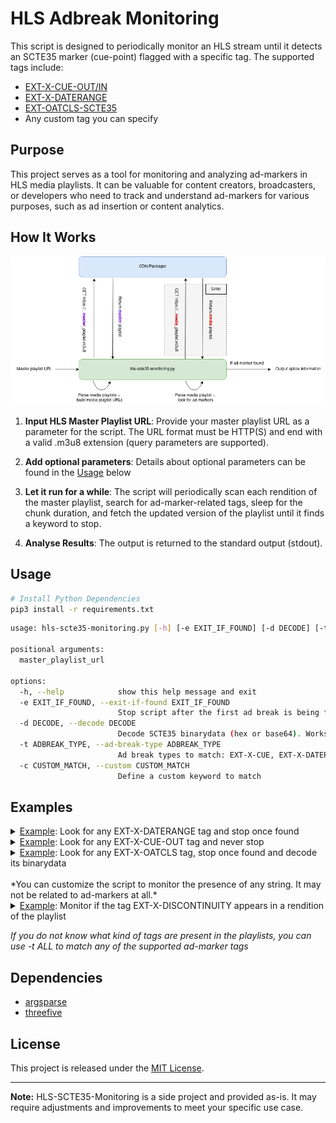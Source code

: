 # HLS Adbreak Monitoring

This script is designed to periodically monitor an HLS stream until it detects an SCTE35 marker (cue-point) flagged with a specific tag. The supported tags include:

- [EXT-X-CUE-OUT/IN](https://support.google.com/admanager/answer/13049027?hl=en)
- [EXT-X-DATERANGE](https://datatracker.ietf.org/doc/html/draft-pantos-hls-rfc8216bis-04#section-4.4.2.7)
- [EXT-OATCLS-SCTE35](https://cloud.google.com/livestream/docs/scte-ad-break-markers)
- Any custom tag you can specify

## Purpose

This project serves as a tool for monitoring and analyzing ad-markers in HLS media playlists. It can be valuable for content creators, broadcasters, or developers who need to track and understand ad-markers for various purposes, such as ad insertion or content analytics.


## How It Works

![workflow](documentation/workflow.png)

1. **Input HLS Master Playlist URL**: Provide your master playlist URL as a parameter for the script. The URL format must be HTTP(S) and end with a valid .m3u8 extension (query parameters are supported).

2. **Add optional parameters**: Details about optional parameters can be found in the  [Usage](#Usage) below

3. **Let it run for a while**: The script will periodically scan each rendition of the master playlist, search for ad-marker-related tags, sleep for the chunk duration, and fetch the updated version of the playlist until it finds a keyword to stop.

4. **Analyse Results**: The output is returned to the standard output (stdout).

## Usage

```bash
# Install Python Dependencies
pip3 install -r requirements.txt
```

```bash
usage: hls-scte35-monitoring.py [-h] [-e EXIT_IF_FOUND] [-d DECODE] [-t ADBREAK_TYPE | -c CUSTOM_MATCH] master_playlist_url

positional arguments:
  master_playlist_url

options:
  -h, --help            show this help message and exit
  -e EXIT_IF_FOUND, --exit-if-found EXIT_IF_FOUND
                        Stop script after the first ad break is being found, default True
  -d DECODE, --decode DECODE
                        Decode SCTE35 binarydata (hex or base64). Works only for tags where the binarydata can be parsed from the tag
  -t ADBREAK_TYPE, --ad-break-type ADBREAK_TYPE
                        Ad break types to match: EXT-X-CUE, EXT-X-DATERANGE, EXT-OATCLS-SCTE35 or ALL, default ALL
  -c CUSTOM_MATCH, --custom CUSTOM_MATCH
                        Define a custom keyword to match
```

## Examples

<details>
<summary><ins>Example</ins>: Look for any EXT-X-DATERANGE tag and stop once found</summary>

```bash
python3 hls-scte35-monitoring.py http://localhost:8000/demo_streams/demo_master_daterange.m3u8 -t EXT-X-DATERANGE
```

![documentation/example1.png](documentation/example1.png)

</details>

<details>
<summary><ins>Example</ins>: Look for any EXT-X-CUE-OUT tag and never stop</summary>

```bash
python3 hls-scte35-monitoring.py http://localhost:8000/demo_streams/demo_master_cue.m3u8 -t EXT-X-CUE -e false
```
![documentation/example2.png](documentation/example2.png)

</details>

<details>
<summary><ins>Example</ins>: Look for any EXT-X-OATCLS tag, stop once found and decode its binarydata</summary>

```bash
python3 hls-scte35-monitoring.py http://localhost:8000/demo_streams/demo_master_oatcls.m3u8 -t EXT-OATCLS-SCTE35 -e true -d true
```
![documentation/example3.png](documentation/example3.png)


</details>

<br/>
*You can customize the script to monitor the presence of any string. It may not be related to ad-markers at all.*

<details>
<summary><ins>Example</ins>: Monitor if the tag EXT-X-DISCONTINUITY appears in a rendition of the playlist</summary>

```bash
python3 hls-scte35-monitoring.py http://localhost:8000/demo_stream/demo_master.m3u8 -c EXT-X-DISCONTINUITY
```

</details>

*If you do not know what kind of tags are present in the playlists, you can use -t ALL to match any of the supported ad-marker tags*


## Dependencies

- [argsparse](https://docs.python.org/3/library/argparse.html)
- [threefive](https://github.com/futzu/scte35-threefive)

## License

This project is released under the [MIT License](LICENSE).

---

**Note:** HLS-SCTE35-Monitoring is a side project and provided as-is. It may require adjustments and improvements to meet your specific use case.
